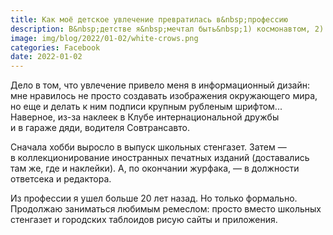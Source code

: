 ```yaml
---
title: Как моё детское увлечение превратилась в&nbsp;профессию
description: В&nbsp;детстве я&nbsp;мечтал быть&nbsp;1) космонавтом, 2) офицером, 3) инженером в&nbsp;конструкторском бюро, 4) архитектором. Но&nbsp;поступил на&nbsp;факультет журналистики Дальневосточного госуниверситета, потому что любил рисовать.
image: img/blog/2022/01-02/white-crows.png
categories: Facebook
date: 2022-01-02
---
```


<p>Дело в&nbsp;том, что увлечение привело меня в&nbsp;информационный дизайн: мне нравилось не&nbsp;просто создавать изображения окружающего мира, но&nbsp;еще и&nbsp;делать к&nbsp;ним подписи крупным рубленым шрифтом... Наверное, из-за наклеек в&nbsp;Клубе интернациональной дружбы и&nbsp;в&nbsp;гараже дяди, водителя Совтрансавто.</p>
<p>Сначала хобби выросло в&nbsp;выпуск школьных стенгазет. Затем&nbsp;— в&nbsp;коллекционирование иностранных печатных изданий (доставались там&nbsp;же, где и&nbsp;наклейки). А, по&nbsp;окончании журфака,&nbsp;— в&nbsp;должности ответсека и&nbsp;редактора.</p>
<p>Из&nbsp;профессии я&nbsp;ушел больше 20&nbsp;лет назад. Но&nbsp;только формально. Продолжаю заниматься любимым ремеслом: просто вместо школьных стенгазет и&nbsp;городских таблоидов рисую сайты и&nbsp;приложения.</p>
